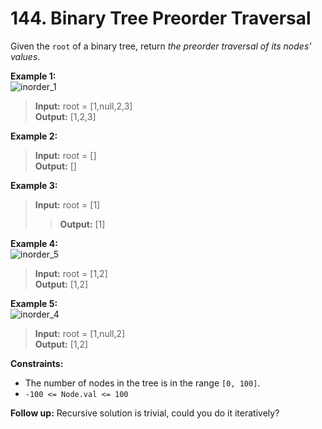# 144. Binary Tree Preorder Traversal

Given the `root` of a binary tree, return _the preorder traversal of its nodes' values_.

**Example 1:**  
![inorder_1](https://assets.leetcode.com/uploads/2020/09/15/inorder_1.jpg)  
> **Input:** root = [1,null,2,3]  
> **Output:** [1,2,3]

**Example 2:**  
> **Input:** root = []  
> **Output:** []


**Example 3:**
>**Input:** root = [1]
>> **Output:** [1]

**Example 4:**  
![inorder_5](https://assets.leetcode.com/uploads/2020/09/15/inorder_5.jpg)  
> **Input:** root = [1,2]  
> **Output:** [1,2]

**Example 5:**  
![inorder_4](https://assets.leetcode.com/uploads/2020/09/15/inorder_4.jpg)  
> **Input:** root = [1,null,2]  
> **Output:** [1,2]

**Constraints:**
*   The number of nodes in the tree is in the range `[0, 100]`.
*   `-100 <= Node.val <= 100`

**Follow up:** Recursive solution is trivial, could you do it iteratively?